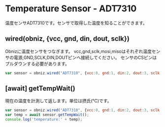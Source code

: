 # Temperature Sensor - ADT7310
温度センサADT7310です。センサで取得した温度を知ることができます。




## wired(obniz, {vcc, gnd, din, dout, sclk})
Obnizに温度センサをつなぎます。
vcc,gnd,sclk,mosi,misoはそれぞれ温度センサの電源,GND,SCLK,DIN,DOUTピンへ接続してください。
センサのCSピンはプルダウンする必要があります。
```javascript
var sensor = obniz.wired("ADT7310", {vcc:0, gnd:1, din:2, dout:3, sclk:4});
```
## [await] getTempWait()
現在の温度を計測して返します。単位は摂氏(℃)です。

```javascript
var sensor = obniz.wired("ADT7310", {vcc:0, gnd:1, din:2, dout:3, sclk:4});
var temp = await sensor.getTempWait();
console.log('temperature:' + temp);
```

